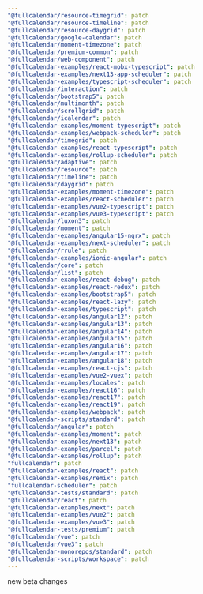 ```yaml
---
"@fullcalendar/resource-timegrid": patch
"@fullcalendar/resource-timeline": patch
"@fullcalendar/resource-daygrid": patch
"@fullcalendar/google-calendar": patch
"@fullcalendar/moment-timezone": patch
"@fullcalendar/premium-common": patch
"@fullcalendar/web-component": patch
"@fullcalendar-examples/react-mobx-typescript": patch
"@fullcalendar-examples/next13-app-scheduler": patch
"@fullcalendar-examples/typescript-scheduler": patch
"@fullcalendar/interaction": patch
"@fullcalendar/bootstrap5": patch
"@fullcalendar/multimonth": patch
"@fullcalendar/scrollgrid": patch
"@fullcalendar/icalendar": patch
"@fullcalendar-examples/moment-typescript": patch
"@fullcalendar-examples/webpack-scheduler": patch
"@fullcalendar/timegrid": patch
"@fullcalendar-examples/react-typescript": patch
"@fullcalendar-examples/rollup-scheduler": patch
"@fullcalendar/adaptive": patch
"@fullcalendar/resource": patch
"@fullcalendar/timeline": patch
"@fullcalendar/daygrid": patch
"@fullcalendar-examples/moment-timezone": patch
"@fullcalendar-examples/react-scheduler": patch
"@fullcalendar-examples/vue2-typescript": patch
"@fullcalendar-examples/vue3-typescript": patch
"@fullcalendar/luxon3": patch
"@fullcalendar/moment": patch
"@fullcalendar-examples/angular15-ngrx": patch
"@fullcalendar-examples/next-scheduler": patch
"@fullcalendar/rrule": patch
"@fullcalendar-examples/ionic-angular": patch
"@fullcalendar/core": patch
"@fullcalendar/list": patch
"@fullcalendar-examples/react-debug": patch
"@fullcalendar-examples/react-redux": patch
"@fullcalendar-examples/bootstrap5": patch
"@fullcalendar-examples/react-lazy": patch
"@fullcalendar-examples/typescript": patch
"@fullcalendar-examples/angular12": patch
"@fullcalendar-examples/angular13": patch
"@fullcalendar-examples/angular14": patch
"@fullcalendar-examples/angular15": patch
"@fullcalendar-examples/angular16": patch
"@fullcalendar-examples/angular17": patch
"@fullcalendar-examples/angular18": patch
"@fullcalendar-examples/react-cjs": patch
"@fullcalendar-examples/vue2-vuex": patch
"@fullcalendar-examples/locales": patch
"@fullcalendar-examples/react16": patch
"@fullcalendar-examples/react17": patch
"@fullcalendar-examples/react19": patch
"@fullcalendar-examples/webpack": patch
"@fullcalendar-scripts/standard": patch
"@fullcalendar/angular": patch
"@fullcalendar-examples/moment": patch
"@fullcalendar-examples/next13": patch
"@fullcalendar-examples/parcel": patch
"@fullcalendar-examples/rollup": patch
"fullcalendar": patch
"@fullcalendar-examples/react": patch
"@fullcalendar-examples/remix": patch
"fullcalendar-scheduler": patch
"@fullcalendar-tests/standard": patch
"@fullcalendar/react": patch
"@fullcalendar-examples/next": patch
"@fullcalendar-examples/vue2": patch
"@fullcalendar-examples/vue3": patch
"@fullcalendar-tests/premium": patch
"@fullcalendar/vue": patch
"@fullcalendar/vue3": patch
"@fullcalendar-monorepos/standard": patch
"@fullcalendar-scripts/workspace": patch
---
```


new beta changes
